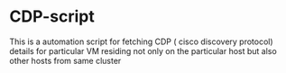 # CDP-script
This is a automation script for fetching CDP ( cisco discovery protocol) details for particular VM residing not only on the particular host but also other hosts from same cluster
